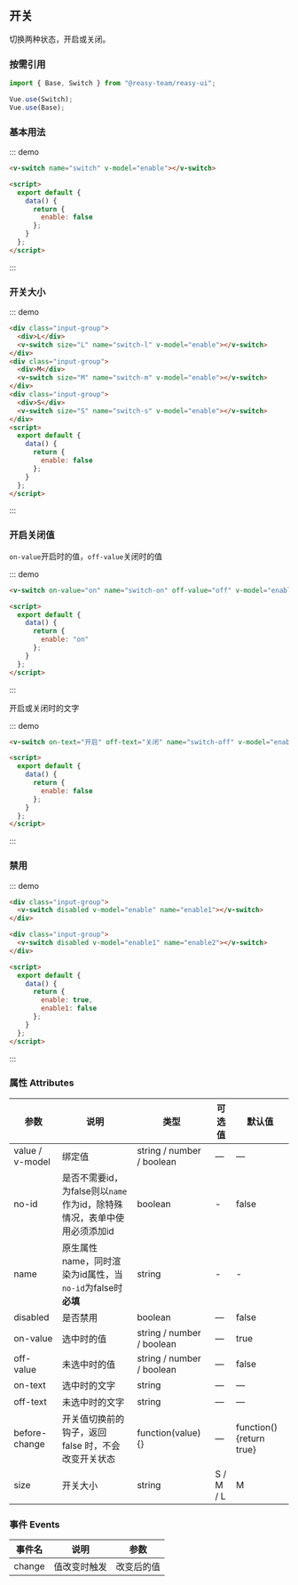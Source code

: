 ## 开关

切换两种状态，开启或关闭。
### 按需引用

```js
import { Base, Switch } from "@reasy-team/reasy-ui";

Vue.use(Switch);
Vue.use(Base);
```

### 基本用法

::: demo

```html
<v-switch name="switch" v-model="enable"></v-switch>

<script>
  export default {
    data() {
      return {
        enable: false
      };
    }
  };
</script>
```

:::

### 开关大小

::: demo

```html
<div class="input-group">
  <div>L</div>
  <v-switch size="L" name="switch-l" v-model="enable"></v-switch>
</div>
<div class="input-group">
  <div>M</div>
  <v-switch size="M" name="switch-m" v-model="enable"></v-switch>
</div>
<div class="input-group">
  <div>S</div>
  <v-switch size="S" name="switch-s" v-model="enable"></v-switch>
</div>
<script>
  export default {
    data() {
      return {
        enable: false
      };
    }
  };
</script>
```

:::

### 开启关闭值

`on-value`开启时的值，`off-value`关闭时的值

::: demo

```html
<v-switch on-value="on" name="switch-on" off-value="off" v-model="enable"></v-switch>

<script>
  export default {
    data() {
      return {
        enable: "on"
      };
    }
  };
</script>
```

:::

开启或关闭时的文字

::: demo

```html
<v-switch on-text="开启" off-text="关闭" name="switch-off" v-model="enable"></v-switch>

<script>
  export default {
    data() {
      return {
        enable: false
      };
    }
  };
</script>
```

:::

### 禁用

::: demo

```html
<div class="input-group">
  <v-switch disabled v-model="enable" name="enable1"></v-switch>
</div>

<div class="input-group">
  <v-switch disabled v-model="enable1" name="enable2"></v-switch>
</div>

<script>
  export default {
    data() {
      return {
        enable: true,
        enable1: false
      };
    }
  };
</script>
```

:::

### 属性 Attributes

| 参数            | 说明                                                | 类型                      | 可选值    | 默认值                   |
| --------------- | --------------------------------------------------- | ------------------------- | --------- | ------------------------ |
| value / v-model | 绑定值                                              | string / number / boolean | —         | —                        |
| no-id       | 是否不需要id，为false则以`name`作为id，除特殊情况，表单中使用必须添加id         | boolean  | - | false|
| name        | 原生属性name，同时渲染为id属性，当`no-id`为false时**必填**  | string  | - | -   |
| disabled        | 是否禁用                                            | boolean                   | —         | false                    |
| on-value        | 选中时的值                                          | string / number / boolean | —         | true                     |
| off-value       | 未选中时的值                                        | string / number / boolean | —         | false                    |
| on-text         | 选中时的文字                                        | string                    | —         | —                        |
| off-text        | 未选中时的文字                                      | string                    | —         | —                        |
| before-change   | 开关值切换前的钩子，返回 false 时，不会改变开关状态 | function(value) {}        | —         | function() {return true} |
| size            | 开关大小                                            | string                    | S / M / L | M                        |

### 事件 Events

| 事件名 | 说明         | 参数       |
| ------ | ------------ | ---------- |
| change | 值改变时触发 | 改变后的值 |
